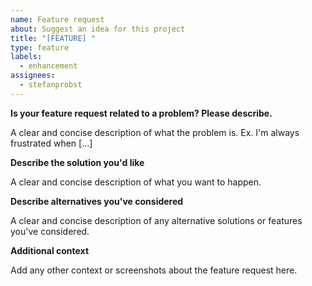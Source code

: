 ```yaml
---
name: Feature request
about: Suggest an idea for this project
title: "[FEATURE] "
type: feature
labels:
  - enhancement
assignees:
  - stefanprobst
---
```


**Is your feature request related to a problem? Please describe.**

A clear and concise description of what the problem is. Ex. I'm always frustrated when [...]

**Describe the solution you'd like**

A clear and concise description of what you want to happen.

**Describe alternatives you've considered**

A clear and concise description of any alternative solutions or features you've considered.

**Additional context**

Add any other context or screenshots about the feature request here.
